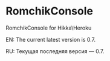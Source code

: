 # RomchikConsole
RomchikConsole for Hikka\Heroku

EN: The current latest version is 0.7.

RU: Текущая последняя версия — 0.7.
